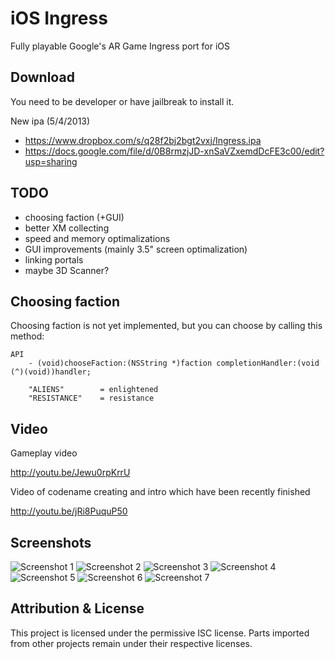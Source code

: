 iOS Ingress
===========

Fully playable Google's AR Game Ingress port for iOS

Download
--------

You need to be developer or have jailbreak to install it.

New ipa (5/4/2013)

- https://www.dropbox.com/s/q28f2bj2bgt2vxj/Ingress.ipa
- https://docs.google.com/file/d/0B8rmzjJD-xnSaVZxemdDcFE3c00/edit?usp=sharing

TODO
----

- choosing faction (+GUI)
- better XM collecting
- speed and memory optimalizations
- GUI improvements (mainly 3.5" screen optimalization)
- linking portals
- maybe 3D Scanner?

Choosing faction
----------------

Choosing faction is not yet implemented, but you can choose by calling this method:

    API
        - (void)chooseFaction:(NSString *)faction completionHandler:(void (^)(void))handler;
        
        "ALIENS"        = enlightened
        "RESISTANCE"    = resistance

Video
-----

Gameplay video

http://youtu.be/Jewu0rpKrrU

Video of codename creating and intro which have been recently finished

http://youtu.be/jRi8PuquP50

Screenshots
-----------

![Screenshot 1](http://i.imgur.com/XJLt6wn.png)
![Screenshot 2](http://i.imgur.com/r21wnTc.png)
![Screenshot 3](http://i.imgur.com/FIYe6bm.png)
![Screenshot 4](http://i.imgur.com/V1r6eER.png)
![Screenshot 5](http://i.imgur.com/Joik8Qe.png)
![Screenshot 6](http://i.imgur.com/hLajkw3.png)
![Screenshot 7](http://i.imgur.com/uC9hXxk.png)

Attribution & License
---------------------

This project is licensed under the permissive ISC license. Parts imported from other projects remain under their respective licenses.
